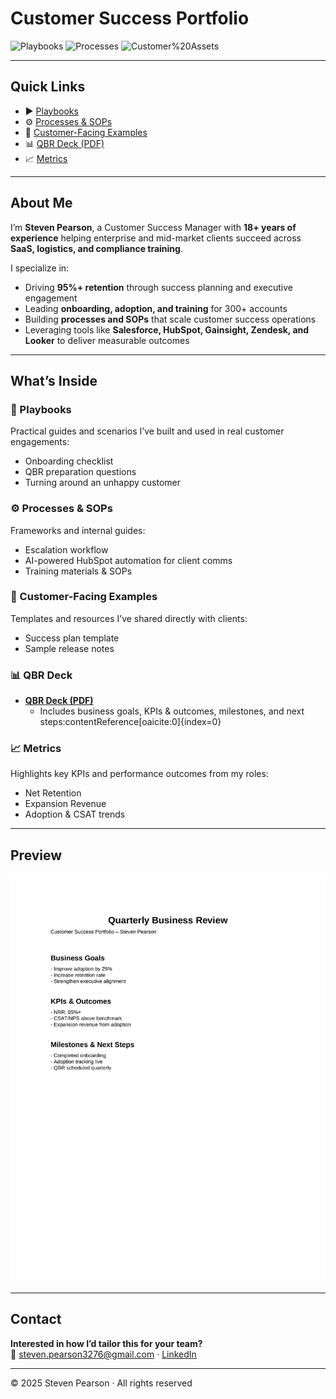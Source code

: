 # Customer Success Portfolio  

![Playbooks](https://img.shields.io/badge/Playbooks-3-00AEEF) 
![Processes](https://img.shields.io/badge/Processes%20%26%20SOPs-3-00AEEF) 
![Customer%20Assets](https://img.shields.io/badge/Customer%20Assets-3-00AEEF)  

---

## Quick Links
- ▶️ [Playbooks](./playbooks/)
- ⚙️ [Processes & SOPs](./processes/)
- 🧩 [Customer-Facing Examples](./customer-facing/)
- 📊 [QBR Deck (PDF)](./assets/qbr-deck-skeleton.pdf)
- 📈 [Metrics](./metrics.md)

---

## About Me  
I’m **Steven Pearson**, a Customer Success Manager with **18+ years of experience** helping enterprise and mid-market clients succeed across **SaaS, logistics, and compliance training**.  

I specialize in:  
- Driving **95%+ retention** through success planning and executive engagement  
- Leading **onboarding, adoption, and training** for 300+ accounts  
- Building **processes and SOPs** that scale customer success operations  
- Leveraging tools like **Salesforce, HubSpot, Gainsight, Zendesk, and Looker** to deliver measurable outcomes  

---

## What’s Inside  

### 📘 Playbooks  
Practical guides and scenarios I’ve built and used in real customer engagements:  
- Onboarding checklist  
- QBR preparation questions  
- Turning around an unhappy customer  

### ⚙️ Processes & SOPs  
Frameworks and internal guides:  
- Escalation workflow  
- AI-powered HubSpot automation for client comms  
- Training materials & SOPs  

### 🧩 Customer-Facing Examples  
Templates and resources I’ve shared directly with clients:  
- Success plan template  
- Sample release notes  

### 📊 QBR Deck  
- **[QBR Deck (PDF)](./assets/qbr-deck-skeleton.pdf)**  
  - Includes business goals, KPIs & outcomes, milestones, and next steps:contentReference[oaicite:0]{index=0}  

### 📈 Metrics  
Highlights key KPIs and performance outcomes from my roles:  
- Net Retention  
- Expansion Revenue  
- Adoption & CSAT trends  

---

## Preview  

<img src="./assets/qbr-skeleton-preview-1.png" width="700" />  

---

## Contact  

**Interested in how I’d tailor this for your team?**  
📧 steven.pearson3276@gmail.com · [LinkedIn](https://www.linkedin.com/in/stevenpearsonjr)  

---

© 2025 Steven Pearson · All rights reserved  


